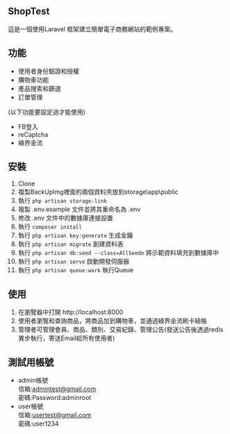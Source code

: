 ## ShopTest

這是一個使用Laravel 框架建立簡單電子商務網站的範例專案。

## 功能
- 使用者身份驗證和授權
- 購物車功能
- 產品搜索和篩選
- 訂單管理

(以下功能要設定過才能使用)
- FB登入
- reCaptcha
- 綠界金流

## 安裝
1.	Clone
2.	複製BackUpImg裡面的兩個資料夾放到storage\app\public
3.	執行 `php artisan storage:link`
4.	複製 .env.example 文件並將其重命名為 .env
5.	修改 .env 文件中的數據庫連接設置
6.	執行 `composer install`
7.	執行 `php artisan key:generate` 生成金鑰
8.	執行 `php artisan migrate` 創建資料表
9.	執行 `php artisan db:seed --class=AllSeede` 將示範資料填充到數據庫中
10.	執行 `php artisan serve` 啟動開發伺服器
11.	執行 `php artisan queue:work` 執行Queue

## 使用
1.	在瀏覽器中打開 http://localhost:8000
2.	使用者瀏覽和查詢商品，將商品加到購物車，並通過綠界金流刷卡結帳
3.	管理者可管理會員、商品、類別、交易紀錄、管理公告(發送公告後透過redis異步執行，寄送Email給所有使用者)

## 測試用帳號
- admin帳號  
  信箱:admintest@gmail.com  
  密碼:Password:adminroot
- user帳號  
  信箱:usertest@gmail.com  
  密碼:user1234
